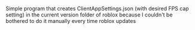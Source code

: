 Simple program that creates ClientAppSettings.json (with desired FPS cap setting) in the current version folder of roblox because I couldn't be bothered to do it manually every time roblox updates
